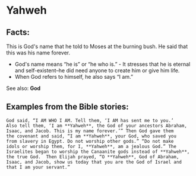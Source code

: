 Yahweh
======

###

Facts:
------

This is God's name that he told to Moses at the burning bush. He said
that this was his name forever.

-   God's name means “he is” or “he who is.” -   It stresses
that he is eternal and self-existent–he did need anyone
    to create him or give him life.
-   When God refers to himself, he also says “I am.”

See also: **God**

Examples from the Bible stories:
--------------------------------

    God said, “I AM WHO I AM. Tell them, ‘I AM has sent me to you.’
    Also tell them, ‘I am **Yahweh**, the God of your ancestors Abraham,
    Isaac, and Jacob. This is my name forever.’” Then God gave them
    the covenant and said, “I am **Yahweh**, your God, who saved you
    from slavery in Egypt. Do not worship other gods.” “Do not make
    idols or worship them, for I, **Yahweh**, am a jealous God.” The
    Israelites began to worship the Canaanite gods instead of **Yahweh**,
    the true God.  Then Elijah prayed, “O **Yahweh**, God of Abraham,
    Isaac, and Jacob, show us today that you are the God of Israel and
    that I am your servant.”
